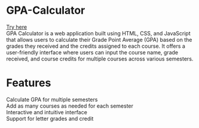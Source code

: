 # GPA-Calculator
<a href="https://gpacalu.netlify.app"> Try here </a> <br>
GPA Calculator is a web application built using HTML, CSS, and JavaScript that allows users to calculate their Grade Point Average (GPA) based on the grades they received and the credits assigned to each course. It offers a user-friendly interface where users can input the course name, grade received, and course credits for multiple courses across various semesters.

# Features
Calculate GPA for multiple semesters <br>
Add as many courses as needed for each semester <br>
Interactive and intuitive interface <br>
Support for letter grades and credit <br>

